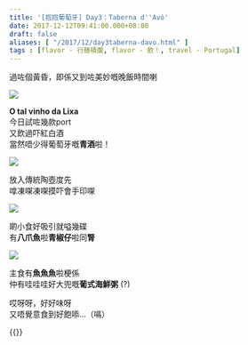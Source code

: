```yaml
---
title: '[抱抱葡萄牙] Day3：Taberna d''Avó'
date: 2017-12-12T09:41:00.000+08:00
draft: false
aliases: [ "/2017/12/day3taberna-davo.html" ]
tags : [flavor - 行膳積腹, flavor - 飲！, travel - Portugal]
---
```


過咗個黃昏，即係又到咗美妙嘅晚飯時間喇  

![](/images/portugal3l1.jpg)

**O tal vinho da Lixa**  
今日試咗幾款port  
又飲過吓紅白酒  
當然唔少得葡萄牙嘅**青酒**啦！  

![](/images/portugal3l2.jpg)

放入傳統陶壺度先  
嗱凍㗎凍㗎摸吓會手印㗎  

![](/images/portugal3l13.jpg)

啲小食好吸引就嗌幾碟  
有**八爪魚**啦**青椒仔**啦同**腎**  

![](/images/portugal3l.jpg)

主食有**魚魚魚**啦梗係  
仲有哇哇哇好大兜嘅**葡式海鮮粥** (?)  
  
哎呀呀，好好味呀  
又唔覺意食到好飽㖭...（嗝）  
  

{{<portugal>}}  

